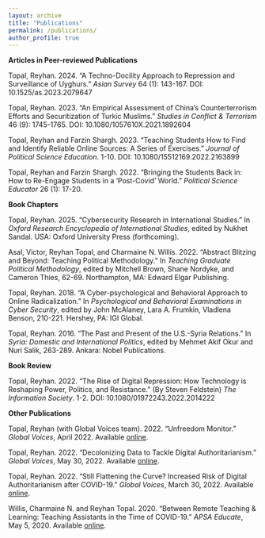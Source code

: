 ```yaml
---
layout: archive
title: "Publications"
permalink: /publications/
author_profile: true
---
```


**Articles in Peer-reviewed Publications**

Topal, Reyhan. 2024. “A Techno-Docility Approach to Repression and Surveillance of Uyghurs.” <i>Asian Survey</i> 64 (1): 143-167. DOI: 10.1525/as.2023.2079647

Topal, Reyhan. 2023. “An Empirical Assessment of China’s Counterterrorism Efforts and Securitization of Turkic Muslims.” <i>Studies in Conflict & Terrorism</i> 46 (9): 1745-1765. DOI: 10.1080/1057610X.2021.1892604

Topal, Reyhan and Farzin Shargh. 2023. “Teaching Students How to Find and Identify Reliable Online Sources: A Series of Exercises.” <i>Journal of Political Science Education</i>. 1-10. DOI: 10.1080/15512169.2022.2163899

Topal, Reyhan and Farzin Shargh. 2022. “Bringing the Students Back in: How to Re-Engage Students in a ‘Post-Covid’ World.” <i>Political Science Educator</i> 26 (1): 17-20.

**Book Chapters**

Topal, Reyhan. 2025. “Cybersecurity Research in International Studies.” In <i>Oxford Research Encyclopedia of International Studies</i>, edited by Nukhet Sandal. USA: Oxford University Press (forthcoming).

Asal, Victor, Reyhan Topal, and Charmaine N. Willis. 2022. “Abstract Blitzing and Beyond: Teaching Political Methodology.” In <i>Teaching Graduate Political Methodology</i>, edited by Mitchell Brown, Shane Nordyke, and Cameron Thies, 62-69. Northampton, MA: Edward Elgar Publishing.

Topal, Reyhan. 2018. “A Cyber-psychological and Behavioral Approach to Online Radicalization.” In <i>Psychological and Behavioral Examinations in Cyber Security</i>, edited by John McAlaney, Lara A. Frumkin, Vladlena Benson, 210-221. Hershey, PA: IGI Global.

Topal, Reyhan. 2016. “The Past and Present of the U.S.-Syria Relations.” In <i>Syria: Domestic and International Politics</i>, edited by Mehmet Akif Okur and Nuri Salik, 263-289. Ankara: Nobel Publications.

**Book Review**

Topal, Reyhan. 2022. “The Rise of Digital Repression: How Technology is Reshaping Power, Politics, and Resistance.”
(By Steven Feldstein) <i>The Information Society</i>. 1-2. DOI: 10.1080/01972243.2022.2014222

**Other Publications**

Topal, Reyhan (with Global Voices team). 2022. “Unfreedom Monitor.” <i>Global Voices</i>, April 2022. Available [online](https://advox.globalvoices.org/wp-content/uploads/2022/04/GV_Unfreedom_Monitor_Briefing_Note_Apr2022.pdf).

Topal, Reyhan. 2022. “Decolonizing Data to Tackle Digital Authoritarianism.” <i>Global Voices</i>, May 30, 2022. Available [online](https://globalvoices.org/2022/06/02/decolonizing-data-to-tackle-digital-authoritarianism/).

Topal, Reyhan. 2022. “Still Flattening the Curve? Increased Risk of Digital Authoritarianism after COVID-19.” <i>Global
Voices</i>, March 30, 2022. Available [online](https://globalvoices.org/2022/03/30/still-flattening-the-curve-increased-risk-of-digital-authoritarianism-after-covid-19/).

Willis, Charmaine N. and Reyhan Topal. 2020. “Between Remote Teaching & Learning: Teaching Assistants in the
Time of COVID-19.” <i>APSA Educate</i>, May 5, 2020. Available [online](https://educate.apsanet.org/between-remote-teaching-learning-teaching-assistants-in-the-time-of-covid-19/).
